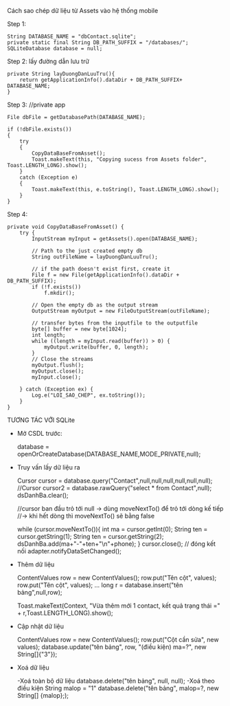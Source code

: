 Cách sao chép dữ liệu từ Assets vào hệ thống mobile

Step 1: 

    String DATABASE_NAME = "dbContact.sqlite";
    private static final String DB_PATH_SUFFIX = "/databases/";
    SQLiteDatabase database = null;

Step 2: lấy đường dẫn lưu trữ

    private String layDuongDanLuuTru(){
        return getApplicationInfo().dataDir + DB_PATH_SUFFIX+ DATABASE_NAME;
    }

Step 3: 
//private app
    
    File dbFile = getDatabasePath(DATABASE_NAME);

    if (!dbFile.exists())
    {
        try
        {
            CopyDataBaseFromAsset();
            Toast.makeText(this, "Copying sucess from Assets folder", Toast.LENGTH_LONG).show();
        }
        catch (Exception e)
        {
            Toast.makeText(this, e.toString(), Toast.LENGTH_LONG).show();
        }
    }

Step 4: 
    
    private void CopyDataBaseFromAsset() {
        try {
            InputStream myInput = getAssets().open(DATABASE_NAME);

            // Path to the just created empty db
            String outFileName = layDuongDanLuuTru();
            
            // if the path doesn't exist first, create it
            File f = new File(getApplicationInfo().dataDir + DB_PATH_SUFFIX);
            if (!f.exists())
                f.mkdir();

            // Open the empty db as the output stream
            OutputStream myOutput = new FileOutputStream(outFileName);

            // transfer bytes from the inputfile to the outputfile
            byte[] buffer = new byte[1024];
            int length;
            while ((length = myInput.read(buffer)) > 0) {
                myOutput.write(buffer, 0, length);
            }
            // Close the streams
            myOutput.flush();
            myOutput.close();
            myInput.close();
            
        } catch (Exception ex) {
            Log.e("LOI_SAO_CHEP", ex.toString());
        }
    }


TƯƠNG TÁC VỚI SQLite

* Mở CSDL trước:

	database = openOrCreateDatabase(DATABASE_NAME,MODE_PRIVATE,null);
* Truy vấn lấy dữ liệu ra

	Cursor cursor = database.query("Contact",null,null,null,null,null,null);
	//Cursor cursor2 = database.rawQuery("select * from Contact",null);
	dsDanhBa.clear();

	//cursor ban đầu trỏ tới null -> dùng moveNextTo() để trỏ tới dòng kế tiếp
	//-> khi hết dòng thì moveNextTo() sẽ bằng false

	while (cursor.moveNextTo()){
		int ma = cursor.getInt(0);
		String ten = cursor.getString(1);
		String ten = cursor.getString(2);
		dsDanhBa.add(ma+"-"+ten+"\n"+phone);
	}
	cursor.close(); // đóng kết nối
	adapter.notifyDataSetChanged();

* Thêm dữ liệu

	ContentValues row = new ContentValues();
	row.put("Tên cột", values);
	row.put("Tên cột", values);
	...
	long r = database.insert("tên bảng",null,row);
	
	Toast.makeText(Context, "Vừa thêm mới 1 contact, kết quả trạng thái =" + r,Toast.LENGTH_LONG).show();
	
* Cập nhật dữ liệu

	ContentValues row = new ContentValues();
	row.put("Cột cần sửa", new values);
	database.update("tên bảng", row, "(điều kiện) ma=?", new String[]{"3"});


* Xoá dữ liệu
	
	-Xoá toàn bộ dữ liệu
		database.delete("tên bảng", null, null);
	-Xoá theo điều kiện
		String malop = "1"
		database.delete("tên bảng", malop=?, new String[] {malop};);
	

